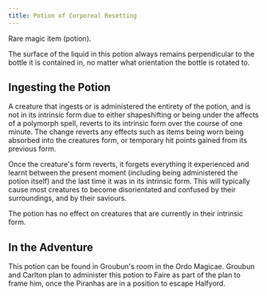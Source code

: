 ```yaml
---
title: Potion of Corporeal Resetting
---
```


Rare magic item (potion).

The surface of the liquid in this potion always remains perpendicular to the bottle it is contained in, no matter what orientation the bottle is rotated to.

## Ingesting the Potion

A creature that ingests or is administered the entirety of the potion, and is not in its intrinsic form due to either shapeshifting or being under the affects of a polymorph spell, reverts to its intrinsic form over the course of one minute.
The change reverts any effects such as items being worn being absorbed into the creatures form, or temporary hit points gained from its previous form.

Once the creature's form reverts, it forgets everything it experienced and learnt between the present moment (including being administered the potion itself) and the last time it was in its intrinsic form.
This will typically cause most creatures to become disorientated and confused by their surroundings, and by their saviours.

The potion has no effect on creatures that are currently in their intrinsic form.

## In the Adventure

This potion can be found in Groubun's room in the Ordo Magicae.
Groubun and Carlton plan to administer this potion to Faire as part of the plan to frame him, once the Piranhas are in a position to escape Halfyord.
